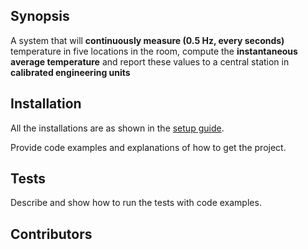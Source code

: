## Synopsis

A system that will **continuously measure (0.5 Hz, every seconds)** temperature in five locations in the room, compute the **instantaneous average temperature** and report these values to a central station in **calibrated engineering units**

## Installation

All the installations are as shown in the [setup guide](https://piazza-resources.s3.amazonaws.com/iqwd42aencm43a/isrn6dbyn8wh/Software_Installs.pdf?AWSAccessKeyId=AKIAIEDNRLJ4AZKBW6HA&Expires=1474313472&Signature=6J3Yzfwdw%2FHmT%2ByzIzeAZOX6x%2BQ%3D).

Provide code examples and explanations of how to get the project.

## Tests

Describe and show how to run the tests with code examples.

## Contributors


